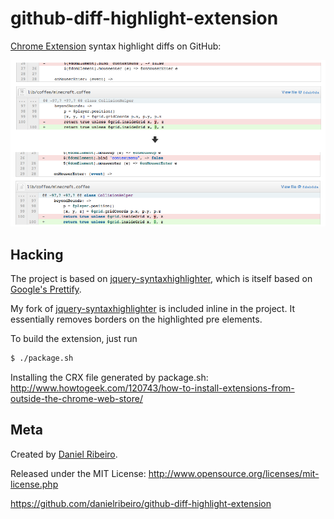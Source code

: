 # github-diff-highlight-extension

[Chrome Extension](https://chrome.google.com/webstore/detail/gh-diff-highlight/gjljgldconccfbldbnnpbgahpckhjcfj) syntax highlight diffs on GitHub:

![](https://github.com/danielribeiro/github-diff-highlight/raw/master/docs/example.png)

## Hacking

The project is based on [jquery-syntaxhighlighter](http://balupton.github.com/jquery-syntaxhighlighter/demo/), which is itself based on [Google's Prettify](http://code.google.com/p/google-code-prettify/).

My fork of [jquery-syntaxhighlighter](https://github.com/balupton/jquery-syntaxhighlighter) is included inline in the project. It essentially removes borders on the highlighted pre elements.

To build the extension, just run

```bash
$ ./package.sh
```

Installing the CRX file generated by package.sh: http://www.howtogeek.com/120743/how-to-install-extensions-from-outside-the-chrome-web-store/


## Meta

Created by [Daniel Ribeiro](http://metaphysicaldeveloper.wordpress.com/about-me). 

Released under the MIT License: http://www.opensource.org/licenses/mit-license.php

https://github.com/danielribeiro/github-diff-highlight-extension
